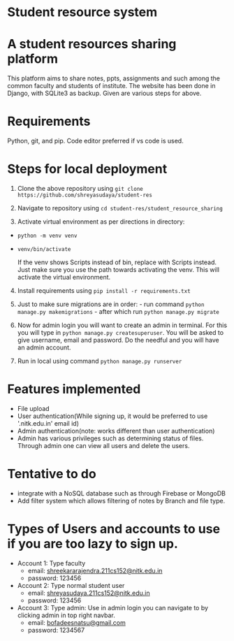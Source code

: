 # Student resource system

# A student resources sharing platform

This platform aims to share notes, ppts, assignments and such among the common faculty and students of institute. The website has been done in Django, with SQLite3 as backup.
Given are various steps for above.

# Requirements
Python, git, and pip.
Code editor preferred if vs code is used.

# Steps for local deployment

1. Clone the above repository using ```git clone https://github.com/shreyasudaya/student-res```

2. Navigate to repository using ```cd student-res/student_resource_sharing```

3. Activate virtual environment as per directions in directory:
  - ```python -m venv venv``` 
  - ```venv/bin/activate```

    If the venv shows Scripts instead of bin, replace with Scripts instead. Just make sure you use the path towards activating the venv.
    This will activate the virtual environment. 

4. Install requirements using ```pip install -r requirements.txt``` 

5. Just to make sure migrations are in order:
        - run command ```python manage.py makemigrations```
        - after which run ```python manage.py migrate```

6. Now for admin login you will want to create an admin in terminal. For this you will type in ```python manage.py createsuperuser```. You will be asked to give username, email and password. Do the needful and you will have an admin account.

7. Run in local using command ```python manage.py runserver```

# Features implemented

- File upload
- User authentication(While signing up, it would be preferred to use '.nitk.edu.in' email id)
- Admin authentication(note: works different than user authentication)
- Admin has various privileges such as determining status of files. Through admin one can view all users and delete the users.


# Tentative to do

- integrate with a NoSQL database such as through Firebase or MongoDB
- Add filter system which allows filtering of notes by Branch and file type.

# Types of Users and accounts to use if you are too lazy to sign up.
- Account 1: Type faculty
  * email: shreekararajendra.211cs152@nitk.edu.in
  * password: 123456
- Account 2: Type normal student user
  * email: shreyasudaya.211cs152@nitk.edu.in
  * password: 123456
- Account 3: Type admin: Use in admin login you can navigate to by clicking admin in top right navbar.
  * email: bofadeesnatsu@gmail.com
  * password: 1234567
